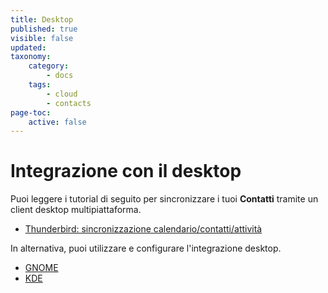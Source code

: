 ```yaml
---
title: Desktop
published: true
visible: false
updated:
taxonomy:
    category:
        - docs
    tags:
        - cloud
        - contacts
page-toc:
    active: false
---
```


# Integrazione con il desktop

Puoi leggere i tutorial di seguito per sincronizzare i tuoi **Contatti** tramite un client desktop multipiattaforma.

- [Thunderbird: sincronizzazione calendario/contatti/attività](/tutorials/cloud/clients/desktop/multipiattaforma/thunderbird-calendar-contacts)

In alternativa, puoi utilizzare e configurare l'integrazione desktop. 
 - [GNOME](/tutorials/cloud/clients/desktop/gnu-linux/gnome-desktop-integration)
 - [KDE](/tutorials/cloud/clients/desktop/gnu-linux/kde-desktop-integration)
